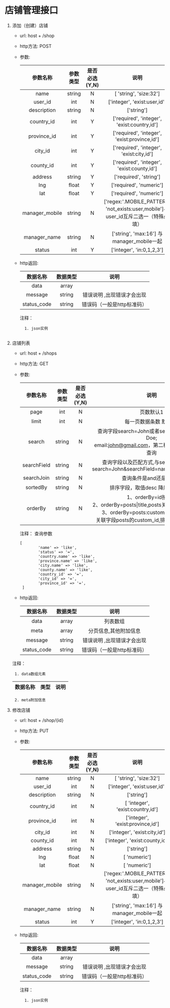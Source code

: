 # 店铺管理接口
1. 添加（创建）店铺
   
    + url: host + /shop
    + http方法: POST
    + 参数:
    
        | 参数名称 | 参数类型 | 是否必选(Y,N) | 说明 |
        | :------: | :-------: | :------: | :----:|
        | name | string | N | [ 'string', 'size:32']|
        | user_id | int | N | ['integer', 'exist:user,id']|
        | description | string | N | ['string'] | 
        | country_id | int | Y | ['required', 'integer', 'exist:country,id']|
        | province_id| int | Y | ['required', 'integer', 'exist:province,id']|
        | city_id | int | Y | ['required', 'integer', 'exist:city,id']|
        | county_id | int | Y | ['required', 'integer', 'exist:county,id']|
        | address | string | Y | ['required', 'string'] |
        | lng | float| Y |  ['required', 'numeric']|
        | lat | float| Y |  ['required', 'numeric']|
        | manager_mobile | string | N |['regex:'.MOBILE_PATTERN, 'not_exists:user,mobile']与user_id互斥二选一（特殊必填）|
        | manager_name | string | N | ['string', 'max:16'] 与manager_mobile一起|
        | status | int | Y | ['integer', 'in:0,1,2,3'] |
        
    + http返回: 
    
        | 数据名称 | 数据类型 | 说明 |
        | :-------: | :------: | :---: |
        | data   |   array |  |
        | message | string | 错误说明 ,出现错误才会出现 |
        | status_code | string | 错误码（一般是http标准码） |
        
        注释：
        
            1. json实例
    ```json
    ```
2. 店铺列表

    + url: host + /shops
    + http方法: GET
    + 参数:
    
        | 参数名称 | 参数类型 | 是否必选(Y,N) | 说明 |
        | :-----: | :-----: | :---------: | :---: |
        | page  | int | N | 页数默认1 |
        | limit | int | N | 每一页数据条数 默认15 |
        | search | string | N | 查询字段search=John或者search=name:John Doe;<br>email:john@gmail.com，第二种是表示多字段多值查询 |
        | searchField | string | N| 查询字段以及匹配方式,与search配合使用。<br>search=John&searchField=name:=;nickname:like;|
        | searchJoin | string | N | 查询条件是and还是or查询 |
        | sortedBy | string | N | 排序字段，取值desc 降序，asc 升序|
        | orderBy | string | N | 1、orderBy=id按id排<br>2、orderBy=posts&#124;title,posts关联title作为排序字段<br>3、orderBy=posts:custom_id&#124;posts.title，<br>关联字段posts的custom_id,排序字段posts的title|
        
        注释：
        查询参数
        ```
        [
                'name' => 'like',
                'status' => '=',
                'country.name' => 'like',
                'province.name' => 'like',
                'city.name' => 'like',
                'county.name' => 'like',
                'country_id' => '=',
                'city_id' => '=',
                'province_id' => '=',
         ]
         ```
            
    + http返回: 
        
      | 数据名称 | 数据类型 | 说明 |
      | :-------: | :------: | :---: |
      | data   |   array | 列表数组 |
      | meta | array | 分页信息,其他附加信息 |
      | message | string | 错误说明 ,出现错误才会出现 |
      | status_code | string | 错误码（一般是http标准码） |
          
    注释：
    
        1. data数组元素
                
   | 数据名称 | 类型 | 说明 |
   | :----:| :---: | :---: |
   
        2. meta附加信息
        
3. 修改店铺
   
    + url: host + /shop/{id}
    + http方法: PUT
    + 参数:
    
        | 参数名称 | 参数类型 | 是否必选(Y,N) | 说明 |
        | :------: | :-------: | :------: | :----:|
        | name | string | N | [ 'string', 'size:32']|
        | user_id | int | N | ['integer', 'exist:user,id']|
        | description | string | N | ['string'] | 
        | country_id | int | N | [ 'integer', 'exist:country,id']|
        | province_id| int | N | ['integer', 'exist:province,id']|
        | city_id | int | N | ['integer', 'exist:city,id']|
        | county_id | int | N | ['integer', 'exist:county,id']|
        | address | string | N | ['string'] |
        | lng | float| N |  [ 'numeric']|
        | lat | float| N |  [ 'numeric']|
        | manager_mobile | string | N |['regex:'.MOBILE_PATTERN, 'not_exists:user,mobile']与user_id互斥二选一（特殊必填）|
        | manager_name | string | N | ['string', 'max:16'] 与manager_mobile一起|
        | status | int | Y | ['integer', 'in:0,1,2,3'] |
        
    + http返回: 
    
        | 数据名称 | 数据类型 | 说明 |
        | :-------: | :------: | :---: |
        | data   |   array |  |
        | message | string | 错误说明 ,出现错误才会出现 |
        | status_code | string | 错误码（一般是http标准码） |
        
        注释：
        
            1. json实例
    ```json
    ```